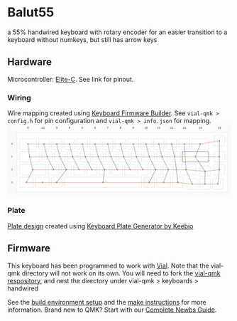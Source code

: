 # Balut55
a 55% handwired keyboard with rotary encoder
for an easier transition to a keyboard without numkeys, but still has arrow keys

## Hardware
Microcontroller: [Elite-C](https://deskthority.net/wiki/Elite-C). See link for pinout.

### Wiring
Wire mapping created using [Keyboard Firmware Builder](https://kbfirmware.com/).
See `vial-qmk > config.h` for pin configuration and `vial-qmk > info.json` for mapping.
![wiring](./hardware/wiring.png)

### Plate
[Plate design](./hardware/kbplate.svg) created using [Keyboard Plate Generator by Keebio](https://plate.keeb.io/)

## Firmware
This keyboard has been programmed to work with [Vial](https://get.vial.today/). Note that the vial-qmk directory will not work on its own. You will need to fork the [vial-qmk respository](https://github.com/vial-kb/vial-qmk), and nest the directory under vial-qmk > keyboards > handwired

See the [build environment setup](https://docs.qmk.fm/#/getting_started_build_tools) and the [make instructions](https://docs.qmk.fm/#/getting_started_make_guide) for more information. Brand new to QMK? Start with our [Complete Newbs Guide](https://docs.qmk.fm/#/newbs).
